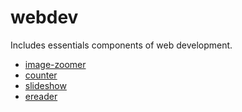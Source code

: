 # webdev
Includes essentials components of web development.

- [image-zoomer](https://sudipbhujel.github.io/webdev/image-zoomer/)
- [counter](https://sudipbhujel.github.io/webdev/counter/)
- [slideshow](https://sudipbhujel.github.io/webdev/slideshow/)
- [ereader](https://sudipbhujel.github.io/webdev/ereader/)
